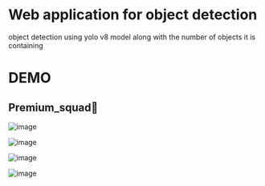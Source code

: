 # Web application for object detection
object detection using yolo v8 model along with the number of objects it is containing


# DEMO

   ## Premium_squad💪
   
   ![image](https://github.com/priyanshu5943/Web-application-for-object-detection/blob/main/images/premium_squad.png)

   ![image](https://github.com/priyanshu5943/Web-application-for-object-detection/blob/main/images/Me.png)

   ![image](https://github.com/priyanshu5943/Web-application-for-object-detection/blob/main/images/me%20with%20horse.png)

   ![image](https://github.com/priyanshu5943/Web-application-for-object-detection/blob/main/images/Screenshot%20(11009).png)
   

   

 
